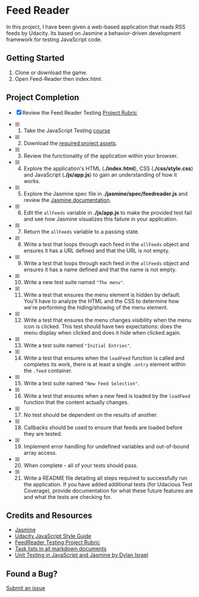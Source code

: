 # Feed Reader

In this project, I have been given a web-based application that reads RSS feeds by Udacity. Its based on Jasmine a behavior-driven development framework for testing JavaScript code.

## Getting Started

1. Clone or download the game.
2. Open Feed-Reader then index.html.

## Project Completion

- [x] Review the Feed Reader Testing [Project Rubric](https://review.udacity.com/#!/projects/3442558598/rubric)

- [x] 1. Take the JavaScript Testing [course](https://www.udacity.com/course/ud549)
- [x] 2. Download the [required project assets](http://github.com/udacity/frontend-nanodegree-feedreader).
- [x] 3. Review the functionality of the application within your browser.
- [x] 4. Explore the application's HTML (**./index.html**), CSS (**./css/style.css**) and JavaScript (**./js/app.js**) to gain an understanding of how it works.
- [x] 5. Explore the Jasmine spec file in **./jasmine/spec/feedreader.js** and review the [Jasmine documentation](http://jasmine.github.io).
- [x] 6. Edit the `allFeeds` variable in **./js/app.js** to make the provided test fail and see how Jasmine visualizes this failure in your application.
- [x] 7. Return the `allFeeds` variable to a passing state.
- [x] 8. Write a test that loops through each feed in the `allFeeds` object and ensures it has a URL defined and that the URL is not empty.
- [x] 9. Write a test that loops through each feed in the `allFeeds` object and ensures it has a name defined and that the name is not empty.
- [x] 10. Write a new test suite named `"The menu"`.
- [x] 11. Write a test that ensures the menu element is hidden by default. You'll have to analyze the HTML and the CSS to determine how we're performing the hiding/showing of the menu element.
- [x] 12. Write a test that ensures the menu changes visibility when the menu icon is clicked. This test should have two expectations: does the menu display when clicked and does it hide when clicked again.
- [x] 13. Write a test suite named `"Initial Entries"`.
- [x] 14. Write a test that ensures when the `loadFeed` function is called and completes its work, there is at least a single `.entry` element within the `.feed` container.
- [x] 15. Write a test suite named `"New Feed Selection"`.
- [x] 16. Write a test that ensures when a new feed is loaded by the `loadFeed` function that the content actually changes.
- [x] 17. No test should be dependent on the results of another.
- [x] 18. Callbacks should be used to ensure that feeds are loaded before they are tested.
- [x] 19. Implement error handling for undefined variables and out-of-bound array access.
- [x] 20. When complete - all of your tests should pass. 
- [x] 21. Write a README file detailing all steps required to successfully run the application. If you have added additional tests (for Udacious Test Coverage),  provide documentation for what these future features are and what the tests are checking for.

## Credits and Resources

* [Jasmine](http://jasmine.github.io/)
* [Udacity JavaScript Style Guide](http://udacity.github.io/frontend-nanodegree-styleguide/javascript.html)
* [FeedReader Testing Project Rubric](https://review.udacity.com/#!/rubrics/18/view)
* [Task lists in all markdown documents](https://blog.github.com/2014-04-28-task-lists-in-all-markdown-documents/)
* [Unit Testing in JavaScript and Jasmine by Dylan Israel](https://www.youtube.com/watch?v=h2eWfvcAOTI)

## Found a Bug?

[Submit an issue](https://github.com/leahpjoyce/Feed-Reader/issues)
